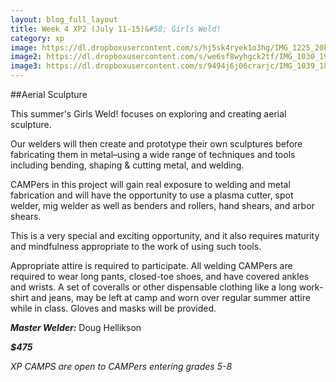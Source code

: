 ```yaml
---
layout: blog_full_layout
title: Week 4 XP2 (July 11-15)&#58; Girls Weld!
category: xp
image: https://dl.dropboxusercontent.com/s/hj5sk4ryek1o3hg/IMG_1225_20k.jpg?dl=0
image2: https://dl.dropboxusercontent.com/s/we6sf8wyhgck2tf/IMG_1030_19k.jpg?dl=0
image3: https://dl.dropboxusercontent.com/s/9494j6j06crarjc/IMG_1039_18k.jpg?dl=0
---
```


##Aerial Sculpture


This summer's Girls Weld! focuses on exploring and creating aerial sculpture.

Our welders will then create and prototype their own sculptures before fabricating them in metal–using a wide range of techniques and tools including bending, shaping & cutting metal, and welding.

CAMPers in this project will gain real exposure to welding and metal fabrication and will have the opportunity to use a plasma cutter, spot welder, mig welder as well as benders and rollers, hand shears, and arbor shears. 

This is a very special and exciting opportunity, and it also requires maturity and mindfulness appropriate to the work of using such tools.

Appropriate attire is required to participate. All welding CAMPers are required to wear long pants, closed-toe shoes, and have covered ankles and wrists. A set of coveralls or other dispensable clothing like a long work-shirt and jeans, may be left at camp and worn over regular summer attire while in class. Gloves and masks will be provided. 

**_Master Welder:_** Doug Hellikson

**_$475_**

*XP CAMPS are open to CAMPers entering grades 5-8*
